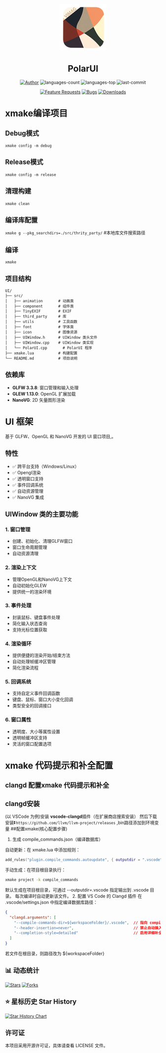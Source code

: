 
    
<div align=center>
<img src="./src/icons/logo.png" width="150" height="150">

<h1>PolarUI</h1>

<a href="https://dyblog.online/"><img src="https://img.shields.io/badge/Author-Fantasy-orange" alt="Author" /></a>
<img src="https://img.shields.io/github/languages/count/fantasywoc/PolarUI" alt="languages-count" />
<img src="https://img.shields.io/github/languages/top/fantasywoc/PolarUI?color=yellow" alt="languages-top" />
<img src="https://img.shields.io/github/last-commit/fantasywoc/PolarUI" alt="last-commit" />



[![Feature Requests](https://img.shields.io/github/issues/fantasywoc/PolarUI/feature-request?label=Features&color=4CC61E&logo=github)](https://github.com/fantasywoc/PolarUI/issues?q=is%3Aopen+is%3Aissue+label%3Afeature-request)
[![Bugs](https://img.shields.io/github/issues/fantasywoc/PolarUI/bug?label=Bugs&color=red&logo=github)](https://github.com/fantasywoc/PolarUI/issues?q=is%3Aopen+is%3Aissue+label%3Abug)
[![Downloads](https://img.shields.io/github/downloads/fantasywoc/PolarUI/total?label=Downloads)](https://github.com/fantasywoc/PolarUI/releases)





</div>


# xmake编译项目
## Debug模式
```xmake config -m debug```

## Release模式
```xmake config -m release```

## 清理构建
```xmake clean```

## 编译库配置
```xmake g --pkg_searchdirs=./src/thrity_party/```  #本地库文件搜索路径
## 编译
```
xmake

```






## 项目结构

```
UI/
├── src/
│   ├── animation       # 动画类
│   ├── component       # 组件类
│   ├── TinyEXIF        # EXIF
│   ├── third_party     # 库
│   ├── utils           # 工具函数
│   ├── font            # 字体类
│   ├── icon            # 图像资源
│   ├── UIWindow.h      # UIWindow 类头文件
│   ├── UIWindow.cpp    # UIWindow 类实现
│   └── PolarUI.cpp       # PolarUI 程序
├── xmake.lua           # 构建配置
└── README.md           # 项目说明
```


## 依赖库

- **GLFW 3.3.8**: 窗口管理和输入处理
- **GLEW 1.13.0**: OpenGL 扩展加载
- **NanoVG**: 2D 矢量图形渲染


# UI 框架

基于 GLFW、OpenGL 和 NanoVG 开发的 UI 窗口项目,。
## 特性

- ✅ 跨平台支持（Windows/Linux）
- ✅ Opengl渲染
- ✅ 透明窗口支持
- ✅ 事件回调系统
- ✅ 自动资源管理
- ✅ NanoVG 集成

## UIWindow 类的主要功能

### 1. 窗口管理
- 创建、初始化、清理GLFW窗口
- 窗口生命周期管理
- 自动资源清理

### 2. 渲染上下文
- 管理OpenGL和NanoVG上下文
- 自动初始化GLEW
- 提供统一的渲染环境

### 3. 事件处理
- 封装鼠标、键盘事件处理
- 简化输入状态查询
- 支持光标位置获取

### 4. 渲染循环
- 提供便捷的渲染开始/结束方法
- 自动处理帧缓冲区管理
- 简化渲染流程

### 5. 回调系统
- 支持自定义事件回调函数
- 键盘、鼠标、窗口大小变化回调
- 类型安全的回调接口

### 6. 窗口属性
- 透明度、大小等属性设置
- 透明帧缓冲区支持
- 灵活的窗口配置选项


# xmake 代码提示和补全配置
## clangd 配置xmake 代码提示和补全
## clangd安装
(以 VSCode 为例)安装 ​**vscode-clangd**​ 插件（在扩展商店搜索安装）
然后下载安装⏬```https://github.com/llvm/llvm-project/releases``` ,bin路径添加到环境变量
##配置xmake(​核心配置步骤​)
1. 生成 compile_commands.json（编译数据库）​​

自动更新​：在 xmake.lua 中添加规则：
```lua
add_rules("plugin.compile_commands.autoupdate", { outputdir = ".vscode" })
```
手动生成​：在项目根目录执行：
```bash
xmake project -k compile_commands
```
默认生成在项目根目录，可通过 --outputdir=.vscode 指定输出到 .vscode 目录。
每次编译时自动更新该文件。
2.  配置 VS Code 的 Clangd 插件​
在 .vscode/settings.json 中指定编译数据库路径：

```json
{
  "clangd.arguments": [
    "--compile-commands-dir=${workspaceFolder}/.vscode",  // 指向 compile_commands.json 所在目录
    "--header-insertion=never",                           // 禁止自动插入头文件
    "--completion-style=detailed"                         // 启用详细补全提示
  ]
}
```
若文件在根目录，则路径改为 ${workspaceFolder}



## 📊 动态统计
[![Stars](https://img.shields.io/github/stars/fantasywoc/PolarUI?label=Stars&color=yellow&logo=github)](https://github.com/fantasywoc/PolarUI/stargazers)
[![Forks](https://img.shields.io/github/forks/fantasywoc/PolarUI?label=Forks&color=blue&logo=github)](https://github.com/fantasywoc/PolarUI/network/members)

## ⭐ 星标历史 Star History

<a href="https://star-history.com/#fantasywoc/PolarUI&Date">
 <picture>
   <source media="(prefers-color-scheme: dark)" srcset="https://api.star-history.com/svg?repos=fantasywoc/PolarUI&type=Date&theme=dark" />
   <source media="(prefers-color-scheme: light)" srcset="https://api.star-history.com/svg?repos=fantasywoc/PolarUI&type=Date" />
   <img alt="Star History Chart" src="https://api.star-history.com/svg?repos=fantasywoc/PolarUI&type=Date" />
 </picture>
</a>



## 许可证

本项目采用开源许可证，具体请查看 LICENSE 文件。
